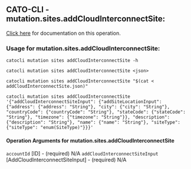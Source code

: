 
## CATO-CLI - mutation.sites.addCloudInterconnectSite:
[Click here](https://api.catonetworks.com/documentation/#mutation-addCloudInterconnectSite) for documentation on this operation.

### Usage for mutation.sites.addCloudInterconnectSite:

`catocli mutation sites addCloudInterconnectSite -h`

`catocli mutation sites addCloudInterconnectSite <json>`

`catocli mutation sites addCloudInterconnectSite "$(cat < addCloudInterconnectSite.json)"`

`catocli mutation sites addCloudInterconnectSite '{"addCloudInterconnectSiteInput": {"addSiteLocationInput": {"address": {"address": "String"}, "city": {"city": "String"}, "countryCode": {"countryCode": "String"}, "stateCode": {"stateCode": "String"}, "timezone": {"timezone": "String"}}, "description": {"description": "String"}, "name": {"name": "String"}, "siteType": {"siteType": "enum(SiteType)"}}}'`

#### Operation Arguments for mutation.sites.addCloudInterconnectSite ####
`accountId` [ID] - (required) N/A 
`addCloudInterconnectSiteInput` [AddCloudInterconnectSiteInput] - (required) N/A 
